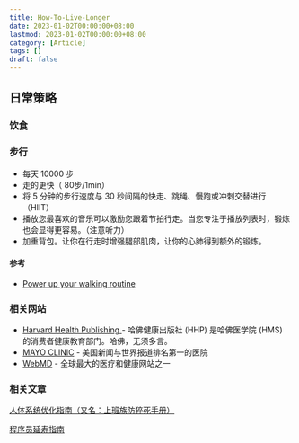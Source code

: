 ```yaml
---
title: How-To-Live-Longer
date: 2023-01-02T00:00:00+08:00
lastmod: 2023-01-02T00:00:00+08:00
category: [Article]
tags: []
draft: false
---
```


## 日常策略

### 饮食

### 步行

- 每天 10000 步
- 走的更快（ 80步/1min）
- 将 5 分钟的步行速度与 30 秒间隔的快走、跳绳、慢跑或冲刺交替进行（HIIT）
- 播放您最喜欢的音乐可以激励您跟着节拍行走。当您专注于播放列表时，锻炼也会显得更容易。（注意听力）
- 加重背包。让你在行走时增强腿部肌肉，让你的心肺得到额外的锻炼。

#### 参考

- [Power up your walking routine](https://www.health.harvard.edu/exercise-and-fitness/power-up-your-walking-routine)

### 相关网站

- [Harvard Health Publishing ](https://www.health.harvard.edu) - 哈佛健康出版社 (HHP) 是哈佛医学院 (HMS) 的消费者健康教育部门。哈佛，无须多言。
- [MAYO CLINIC](https://www.mayoclinic.org) - 美国新闻与世界报道排名第一的医院
- [WebMD](https://www.webmd.com) - 全球最大的医疗和健康网站之一

### 相关文章

[人体系统优化指南（又名：上班族防猝死手册）](https://reader.bearblog.dev/taubgvtaqu/)

[程序员延寿指南](https://github.com/geekan/HowToLiveLonger)
